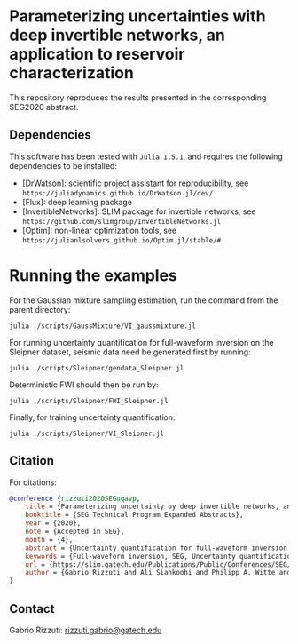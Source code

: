 # Parameterizing uncertainties with deep invertible networks, an application to reservoir characterization

This repository reproduces the results presented in the corresponding SEG2020 abstract.


## Dependencies

This software has been tested with `Julia 1.5.1`, and requires the following dependencies to be installed:

- [DrWatson]: scientific project assistant for reproducibility, see `https://juliadynamics.github.io/DrWatson.jl/dev/`
- [Flux]: deep learning package
- [InvertibleNetworks]: SLIM package for invertible networks, see `https://github.com/slimgroup/InvertibleNetworks.jl`
- [Optim]: non-linear optimization tools, see `https://julianlsolvers.github.io/Optim.jl/stable/#`


# Running the examples

For the Gaussian mixture sampling estimation, run the command from the parent directory:
```
julia ./scripts/GaussMixture/VI_gaussmixture.jl
```

For running uncertainty quantification for full-waveform inversion on the Sleipner dataset, seismic data need be generated first by running:
```
julia ./scripts/Sleipner/gendata_Sleipner.jl
```
Deterministic FWI should then be run by:
```
julia ./scripts/Sleipner/FWI_Sleipner.jl
```
Finally, for training uncertainty quantification:
```
julia ./scripts/Sleipner/VI_Sleipner.jl
```

## Citation

For citations:

```bibtex
@conference {rizzuti2020SEGuqavp,
	title = {Parameterizing uncertainty by deep invertible networks, an application to reservoir characterization},
	booktitle = {SEG Technical Program Expanded Abstracts},
	year = {2020},
	note = {Accepted in SEG},
	month = {4},
	abstract = {Uncertainty quantification for full-waveform inversion provides a probabilistic characterization of the ill-conditioning of the problem, comprising the sensitivity of the solution with respect to the starting model and data noise. This analysis allows to assess the confidence in the candidate solution and how it is reflected in the tasks that are typically performed after imaging (e.g., stratigraphic segmentation following reservoir characterization). Classically, uncertainty comes in the form of a probability distribution formulated from Bayesian principles, from which we seek to obtain samples. A popular solution involves Monte Carlo sampling. Here, we propose instead an approach characterized by training a deep network that "pushes forward" Gaussian random inputs into the model space (representing, for example, density or velocity) as if they were sampled from the actual posterior distribution. Such network is designed to solve a variational optimization problem based on the Kullback-Leibler divergence between the posterior and the network output distributions. This work is fundamentally rooted in recent developments for invertible networks. Special invertible architectures, besides being computational advantageous with respect to traditional networks, do also enable analytic computation of the output density function. Therefore, after training, these networks can be readily used as a new prior for a related inversion problem. This stands in stark contrast with Monte-Carlo methods, which only produce samples. We validate these ideas with an application to angle-versus-ray parameter analysis for reservoir characterization.},
	keywords = {Full-waveform inversion, SEG, Uncertainty quantification},
	url = {https://slim.gatech.edu/Publications/Public/Conferences/SEG/2020/rizzuti2020SEGuqavp/rizzuti2020SEGuqavp.html},
	author = {Gabrio Rizzuti and Ali Siahkoohi and Philipp A. Witte and Felix J. Herrmann}
}
```

## Contact

Gabrio Rizzuti: rizzuti.gabrio@gatech.edu
